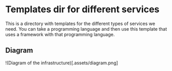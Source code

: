 # Templates dir for different services
This is a directory with templates for the different types of services we need. You can take a programming language and then use this template that uses a framework with that programming language.

## Diagram
!(Diagram of the infrastructure)[.assets/diagram.png]
